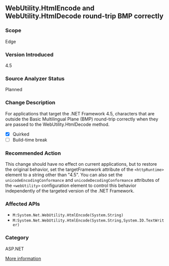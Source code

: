 ## WebUtility.HtmlEncode and WebUtility.HtmlDecode round-trip BMP correctly

### Scope
Edge

### Version Introduced
4.5

### Source Analyzer Status
Planned

### Change Description
For applications that target the .NET Framework 4.5, characters that are outside the Basic Multilingual Plane (BMP) round-trip correctly when they are passed to the WebUtility.HtmlDecode method.

- [x] Quirked
- [ ] Build-time break

### Recommended Action
This change should have no effect on current applications, but to restore the original behavior, set the targetFramework attribute of the `<httpRuntime>` element to a string other than "4.5". You can also set the `unicodeEncodingConformance` and `unicodeDecodingConformance` attributes of the `<webUtility>` configuration element to control this behavior independently of the targeted version of the .NET Framework.

### Affected APIs
* `M:System.Net.WebUtility.HtmlEncode(System.String)`
* `M:System.Net.WebUtility.HtmlEncode(System.String,System.IO.TextWriter)`

### Category
ASP.NET

[More information](https://msdn.microsoft.com/en-us/library/hh367887(v=vs.110).aspx#asp)

<!--
    ### Notes
    This shouldn't affect anything. An analyzer may not add much beyond ApiPort, but we could do basic parameter analysis and potentially implement a code fix
-->

<!-- breaking change id: 62 -->
